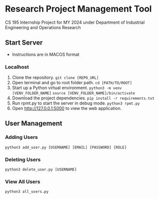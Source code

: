 # Research Project Management Tool
CS 195 Internship Project for MY 2024 under Department of Industrial Engineering and Operations Research

## Start Server
* Instructions are in MACOS format

### Localhost
1. Clone the repository.
```git clone [REPO_URL]```
2. Open terminal and go to root folder path.
```cd [PATH/TO/ROOT]```
3. Start up a Python virtual environment.
```python3 -m venv [VENV_FOLDER_NAME]```
```source [VENV_FOLDER_NAME]/bin/activate```
4. Download the project dependencies.
```pip install -r requirements.txt```
5. Run rpmt.py to start the server in debug mode.
```python3 rpmt.py```
6. Open http://127.0.0.1:5000 to view the web application.

## User Management
### Adding Users
```python3 add_user.py [USERNAME] [EMAIL] [PASSWORD] [ROLE]```

### Deleting Users
```python3 delete_user.py [USERNAME]```

### View All Users
```python3 all_users.py```